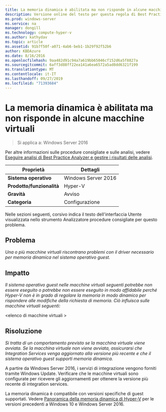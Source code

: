 ```yaml
---
title: La memoria dinamica è abilitata ma non risponde in alcune macchine virtuali
description: Versione online del testo per questa regola di Best Practices Analyzer.
ms.prod: windows-server
ms.service: na
manager: dongill
ms.technology: compute-hyper-v
ms.author: kathydav
ms.topic: article
ms.assetid: 91b7f50f-a071-4ab6-beb1-1b29f92f52b6
author: KBDAzure
ms.date: 8/16/2016
ms.openlocfilehash: 9aa482d91c94a7a619bb65046cf152d6a5f8827a
ms.sourcegitcommit: 6aff3d88ff22ea141a6ea6572a5ad8dd6321f199
ms.translationtype: MT
ms.contentlocale: it-IT
ms.lasthandoff: 09/27/2019
ms.locfileid: "71393684"
---
```

# <a name="dynamic-memory-is-enabled-but-not-responding-on-some-virtual-machines"></a>La memoria dinamica è abilitata ma non risponde in alcune macchine virtuali

>Si applica a: Windows Server 2016

Per altre informazioni sulle procedure consigliate e sulle analisi, vedere [Eseguire analisi di Best Practice Analyzer e gestire i risultati delle analisi](https://go.microsoft.com/fwlink/p/?LinkID=223177).  
  
|Proprietà|Dettagli|  
|-|-|  
|**Sistema operativo**|Windows Server 2016|  
|**Prodotto/funzionalità**|Hyper-V|  
|**Gravità**|Avviso|  
|**Categoria**|Configurazione|  
  
Nelle sezioni seguenti, corsivo indica il testo dell'interfaccia Utente visualizzata nello strumento Analizzatore procedure consigliate per questo problema.  
  
## <a name="issue"></a>Problema  
*Una o più macchine virtuali riscontrano problemi con il driver necessario per memoria dinamica nel sistema operativo guest.*  
  
## <a name="impact"></a>Impatto  
*Il sistema operativo guest nelle macchine virtuali seguenti potrebbe non essere eseguito o potrebbe non essere eseguito in modo affidabile perché Hyper-V non è in grado di regolare la memoria in modo dinamico per rispondere alle modifiche della richiesta di memoria. Ciò influisca sulle macchine virtuali seguenti:*  
  
\<elenco di macchine virtuali >  
  
## <a name="resolution"></a>Risoluzione  
*Si tratta di un comportamento previsto se la macchina virtuale viene avviata. Se la macchina virtuale non viene avviata, assicurarsi che Integration Services venga aggiornato alla versione più recente e che il sistema operativo guest supporti memoria dinamica.*  
  
A partire da Windows Server 2016, i servizi di integrazione vengono forniti tramite Windows Update. Verificare che le macchine virtuali sono configurate per ricevere gli aggiornamenti per ottenere la versione più recente di integration services.  
  
La memoria dinamica è compatibile con versioni specifiche di guest supportati. Vedere [Panoramica della memoria dinamica di Hyper-V](https://technet.microsoft.com/library/hh831766.aspx) per le versioni precedenti a Windows 10 e Windows Server 2016.  
  


